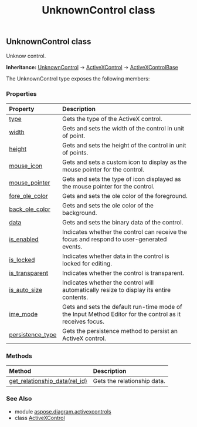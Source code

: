 ﻿---
title: UnknownControl class
second_title: Aspose.Diagram for Python via .NET API References
description: 
type: docs
weight: 140
url: /python-net/aspose.diagram.activexcontrols/unknowncontrol/
is_root: false
---

## UnknownControl class

Unknow control.



**Inheritance:** [UnknownControl](/diagram/python-net/aspose.diagram.activexcontrols/unknowncontrol) → 
[ActiveXControl](/diagram/python-net/aspose.diagram.activexcontrols/activexcontrol) → 
[ActiveXControlBase](/diagram/python-net/aspose.diagram.activexcontrols/activexcontrolbase)



The UnknownControl type exposes the following members:

### Properties
| Property | Description |
| :- | :- |
| [type](/diagram/python-net/aspose.diagram.activexcontrols/unknowncontrol/type) | Gets the type of the ActiveX control. |
| [width](/diagram/python-net/aspose.diagram.activexcontrols/unknowncontrol/width) | Gets and sets the width of the control in unit of point. |
| [height](/diagram/python-net/aspose.diagram.activexcontrols/unknowncontrol/height) | Gets and sets the height of the control in unit of points. |
| [mouse_icon](/diagram/python-net/aspose.diagram.activexcontrols/unknowncontrol/mouse_icon) | Gets and sets a custom icon to display as the mouse pointer for the control. |
| [mouse_pointer](/diagram/python-net/aspose.diagram.activexcontrols/unknowncontrol/mouse_pointer) | Gets and sets the type of icon displayed as the mouse pointer for the control. |
| [fore_ole_color](/diagram/python-net/aspose.diagram.activexcontrols/unknowncontrol/fore_ole_color) | Gets and sets the ole color of the foreground. |
| [back_ole_color](/diagram/python-net/aspose.diagram.activexcontrols/unknowncontrol/back_ole_color) | Gets and sets the ole color of the background. |
| [data](/diagram/python-net/aspose.diagram.activexcontrols/unknowncontrol/data) | Gets and sets the binary data of the control. |
| [is_enabled](/diagram/python-net/aspose.diagram.activexcontrols/unknowncontrol/is_enabled) | Indicates whether the control can receive the focus and respond to user-generated events. |
| [is_locked](/diagram/python-net/aspose.diagram.activexcontrols/unknowncontrol/is_locked) | Indicates whether data in the control is locked for editing. |
| [is_transparent](/diagram/python-net/aspose.diagram.activexcontrols/unknowncontrol/is_transparent) | Indicates whether the control is transparent. |
| [is_auto_size](/diagram/python-net/aspose.diagram.activexcontrols/unknowncontrol/is_auto_size) | Indicates whether the control will automatically resize to display its entire contents. |
| [ime_mode](/diagram/python-net/aspose.diagram.activexcontrols/unknowncontrol/ime_mode) | Gets and sets the default run-time mode of the Input Method Editor for the control as it receives focus. |
| [persistence_type](/diagram/python-net/aspose.diagram.activexcontrols/unknowncontrol/persistence_type) | Gets the persistence method to persist an ActiveX control. |


### Methods
| Method | Description |
| :- | :- |
| [get_relationship_data(rel_id)](/diagram/python-net/aspose.diagram.activexcontrols/unknowncontrol/get_relationship_data/#str) | Gets the relationship data. |


### See Also

* module [aspose.diagram.activexcontrols](../)
* class [ActiveXControl](/diagram/python-net/aspose.diagram.activexcontrols/activexcontrol)
